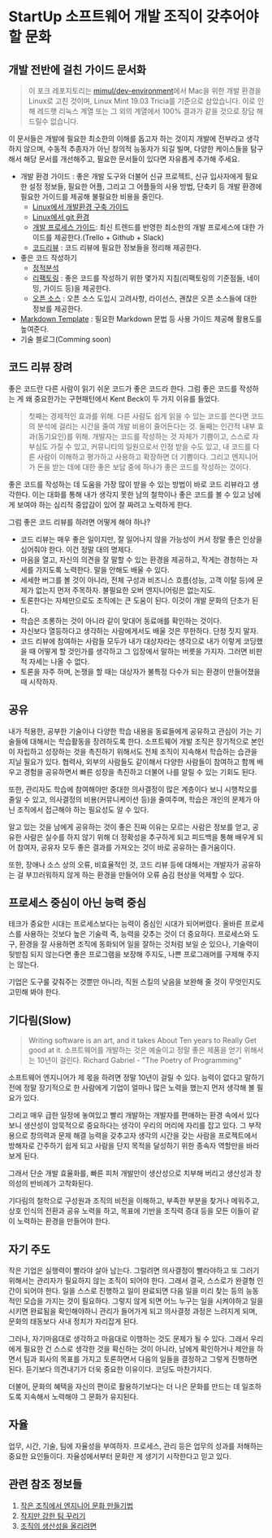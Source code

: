 StartUp 소프트웨어 개발 조직이 갖추어야 할 문화
======================
개발 전반에 걸친 가이드 문서화
---------------

> 이 포크 레포지토리는 [mimul/dev-environment](https://github.com/mimul/dev-environment)에서 Mac을 위한 개발 환경을 Linux로 고친 것이며, Linux Mint 19.03 Tricia를 기준으로 삼았습니다. 이로 인해 레드햇 리눅스 계열 또는 그 외의 계열에서 100% 결과가 같을 것으로 장담 해드릴수 없습니다.

이 문서들은 개발에 필요한 최소한의 이해를 돕고자 하는 것이지 개발에 전부라고 생각하지 않으며, 수동적 추종자가 아닌 창의적 능동자가 되길 빌며, 다양한 케이스들을 탐구해서 해당 문서를 개선해주고, 필요한 문서들이 있다면 자유롭게 추가해 주세요.

- 개발 환경 가이드 : 좋은 개발 도구와 더불어 신규 프로젝트, 신규 입사자에게 필요한 설정 정보들, 필요한 어플, 그리고 그 어플들의 사용 방법, 단축키 등 개발 환경에 필요한 가이드를 제공해 불필요한 비용을 줄인다.
  - [Linux에서 개발환경 구축 가이드][dev_guide]
  - [Linux에서 git 환경](https://github.com/zero734kr/dev-environment/blob/master/linux-git.md)
  - [개발 프로세스 가이드](https://github.com/zero734kr/dev-environment/blob/master/dev-process.md): 최신 트렌드를 반영한 최소한의 개발 프로세스에 대한 가이드를 제공한다.(Trello + Github + Slack)
  - [코드리뷰](https://github.com/zero734kr/dev-environment/blob/master/code-review.md) : 코드 리뷰에 필요한 정보들을 정리해 제공한다.
- 좋은 코드 작성하기
  - [정적분석](https://github.com/zero734kr/dev-environment/blob/master/static-analysis.md)
  - [리팩토링](https://github.com/zero734kr/dev-environment/blob/master/refactoring.md) : 좋은 코드를 작성하기 위한 몇가지 지침(리팩토링의 기준점들, 네이밍, 가이드 등)을 제공한다.
  - [오픈 소스](https://github.com/zero734kr/dev-environment/blob/master/opensource.md) : 오픈 소스 도입시 고려사항, 라이선스, 괜찮은 오픈 소스들에 대한 정보를 제공한다.
- [Markdown Template](https://github.com/zero734kr/dev-environment/blob/master/markdown-template.md) : 필요한 Markdown 문법 등 사용 가이드 제공해 활용도를 높여준다.
- 기술 블로그(Comming soon)

코드 리뷰 장려
---------------
좋은 코드란 다른 사람이 읽기 쉬운 코드가 좋은 코드라 한다. 그럼 좋은 코드를 작성하는 게 왜 중요한가는 구현패턴에서 Kent Beck이 두 가지 이유를 들었다.

> 첫째는 경제적인 효과를 위해. 다른 사람도 쉽게 읽을 수 있는 코드를 쓴다면 코드의 분석에 걸리는 시간을 줄여 개발 비용이 줄어든다는 것.
> 둘째는 인간적 내부 효과(동기요인)를 위해. 개발자는 코드를 작성하는 것 자체가 기쁨이고, 스스로 자부심도 가질 수 있고, 커뮤니티의 일원으로서 인정 받을 수도 있고, 내 코드를 다른 사람이 이해하고 평가하고 사용하고 확장하면 더 기쁨이다. 그리고 엔지니어가 돈을 받는 데에 대한 좋은 보답 중에 하나가 좋은 코드를 작성하는 것이다.

좋은 코드를 작성하는 데 도움을 가장 많이 받을 수 있는 방법이 바로 코드 리뷰라고 생각한다. 이는 대화를 통해 내가 생각지 못한 남의 철학이나 좋은 코드를 볼 수 있고 남에게 보여야 하는 심리적 중압감이 있어 잘 짜려고 노력하게 한다.

그럼 좋은 코드 리뷰를 하려면 어떻게 해야 하나?
- 코드 리뷰는 매우 좋은 일이지만, 잘 일어나지 않을 가능성이 커서 정말 좋은 인상을 심어줘야 한다. 이건 정말 대의 명제다.
- 마음을 열고, 자신의 의견을 잘 말할 수 있는 환경을 제공하고, 작게는 경청하는 자세를 가지도록 노력한다. 말을 안해도 배울 수 있다.
- 세세한 버그를 볼 것이 아니라, 전체 구성과 비즈니스 흐름(성능, 고객 이탈 등)에 문제가 없는지 먼저 주목하자. 불필요한 오버 엔지니어링은 없는지도.
- 토론한다는 자체만으로도 조직에는 큰 도움이 된다. 이것이 개발 문화의 단초가 된다.
- 학습은 조롱하는 것이 아니라 같이 맞대어 동료애를 확인하는 것이다.
- 자신보다 열등하다고 생각하는 사람에게서도 배울 것은 무한하다. 단정 짓지 말자.
- 코드 리뷰에 참여하는 사람들 모두가 내가 대상자라는 생각으로 내가 이렇게 코딩했을 때 어떻게 할 것인가를 생각하고 그 입장에서 말하는 버릇을 가지자. 그러면 비판적 자세는 나올 수 없다.
- 토론을 자주 하며, 논쟁을 할 때는 대상자가 불특정 다수가 되는 환경이 만들어졌을 때 시작하자.

공유
---------------
내가 적용한, 공부한 기술이나 다양한 학습 내용을 동료들에게 공유하고 관심이 가는 기술들에 대해서는 학습활동을 장려하도록 한다. 소프트웨어 개발 조직은 장기적으로 본인이 자립하고 성장하는 것을 촉진하기 위해서도 전체 조직이 지속해서 학습하는 습관을 지닐 필요가 있다. 협력사, 외부의 사람들도 같이해서 다양한 사람들이 참여하고 함께 배우고 경험을 공유하면서 빠른 성장을 촉진하고 더불어 나를 알릴 수 있는 기회도 된다.

또한, 관리자도 학습에 참여해야만 중대한 의사결정이 많은 계층이다 보니 시행착오를 줄일 수 있고, 의사결정의 비용(커뮤니케이션 등)을 줄여주며, 학습은 개인의 문제가 아닌 조직에서 접근해야 하는 필요성도 알 수 있다.

알고 있는 것을 남에게 공유하는 것이 좋은 진짜 이유는 모르는 사람은 정보를 얻고, 공유한 사람은 실수를 하지 않기 위해 더 정확성을 추구하게 되고 피드백을 통해 배우게 되어 참여자, 공유자 모두 좋은 결과를 가져오는 것이 바로 공유하는 즐거움이다.

또한, 장애나 소스 상의 오류, 비효율적인 것, 코드 리뷰 등에 대해서는 개발자가 공유하는 걸 부끄러워하지 않게 하는 환경을 만들어야 오류 숨김 현상을 억제할 수 있다.

프로세스 중심이 아닌 능력 중심
---------------
테크가 중요한 시대는 프로세스보다는 능력이 중심인 시대가 되어버렸다. 올바른 프로세스를 사용하는 것보다 높은 기술력 즉, 능력을 갖추는 것이 더 중요하다. 프로세스와 도구, 환경을 잘 사용하면 조직에 동화되어 일을 잘하는 것처럼 보일 순 있으나, 기술력이 뒷받침 되지 않는다면 좋은 프로그램을 보장해 주지도, 나쁜 프로그래머를 구제해 주지는 않는다.

기업은 도구룰 갖춰주는 것뿐만 아니라, 직원 스킬의 낮음을 보완해 줄 것이 무엇인지도 고민해 봐야 한다.

기다림(Slow)
---------------
> Writing software is an art, and it takes About Ten years to Really Get good at it.
> 소프트웨어를 개발하는 것은 예술이고 정말 좋은 제품을 얻기 위해서는 10년이 걸린다.
> Richard Gabriel - "The Poetry of Programming"

소프트웨어 엔지니어가 제 몫을 하려면 정말 10년이 걸릴 수 있다. 능력이 없다고 말하기 전에 정말 장기적으로 한 사람에게 기업이 얼마나 많은 노력을 했는지 먼저 생각해 볼 필요가 있다.

그리고 매우 급한 일정에 놓여있고 빨리 개발하는 개발자를 편애하는 환경 속에서 있다 보니 생산성이 암묵적으로 중요하다는 생각이 우리의 머리에 자리를 잡고 있다. 그 부작용으로 창의력과 문제 해결 능력을 갖추고자 생각의 시간을 갖는 사람을 프로젝트에서 방해자로 간주하기 쉽게 되고 사람을 단지 목적을 달성하기 위한 종속자 역할만을 바라보게 된다.

그래서 단순 개발 효율화를, 빠른 피처 개발만이 생산성으로 치부해 버리고 생산성과 창의성의 반비례가 고착화된다.

기다림의 철학으로 구성원과 조직의 비전을 이해하고, 부족한 부분을 찾거나 메워주고, 상호 인식의 전환과 공유 노력을 하고, 목표에 기반을 조직력 증대 등을 모든 이들이 같이 노력하는 환경을 만들어야 한다.

자기 주도
---------------
작은 기업은 실행력이 빨라야 살아 남는다. 그럴려면 의사결정이 빨라야하고 또 그러기 위해서는 관리자가 필요하지 않는 조직이 되어야 한다. 그래서 결국, 스스로가 완결형 인간이 되어야 한다. 일을 스스로 진행하고 일이 완료되면 다음 일을 미리 찾는 등의 능동적인 모습을 가지는 것이 필요하다. 그렇지 않게 되면 어느 누구는 일을 시켜야하고 일을 시키면 완료됨을 확인해야하니 관리가 들어가게 되고 의사결정 과정은 느려지게 되며, 문화의 태동보다 사내 정치가 자리잡게 된다.

그러나, 자기마음대로 생각하고 마음대로 이행하는 것도 문제가 될 수 있다. 그래서 우리에게 필요한 건 스스로 생각한 것을 확신하는 것이 아니라, 남에게 확인하거나 제안을 하면서 팀과 회사의 목표를 가지고 토론하면서 다음의 일들을 결정하고 그렇게 진행하면 된다. 듣기보다 의견내기가 더욱 중요한 이유이다. 코딩도 마찬가지다.

더불어, 문화의 혜택을 자신의 편이로 활용하기보다는 더 나은 문화를 만드는 데 일조하도록 지속해서 노력해야 그 문화가 유지된다.

자율
---------------
업무, 시간, 기술, 팀에 자율성을 부여하자. 프로세스, 관리 등은 업무의 성과를 저해하는 중요한 요인들이다. 자율성에서부터 문화란 게 생기기 시작한다고 믿고 있다.

관련 참조 정보들
---------------
1. [작은 조직에서 엔지니어 문화 만들기법](http://www.mimul.com/pebble/default/2011/07/23/1311414084290.html)
2. [작지만 강한 팀 꾸리기](http://www.mimul.com/pebble/default/2011/01/31/1296401014320.html)
3. [조직의 생산성을 올리려면](http://www.mimul.com/pebble/default/2015/04/30/1430380681414.html)

[dev_guide]: https://github.com/zero734kr/dev-environment/blob/master/linux-dev-env.md
